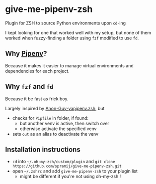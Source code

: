# give-me-pipenv-zsh
Plugin for ZSH to source Python environments upon `cd`-ing

I kept looking for one that worked well with my setup, but none of them worked when fuzzy-finding a folder using `fzf` modified to use `fd`.

## Why [Pipenv](https://github.com/pypa/pipenv)? 
Because it makes it easier to manage virtual environments and dependencies for each project.

## Why `fzf` and `fd`
Because it be fast as frick boy.

Largely inspired by [Anon-Guy-yapipenv.zsh](https://github.com/AnonGuy/yapipenv.zsh), but 
- checks for `Pipfile` in folder, if found:
    - but another venv is active, then switch over
    - otherwise activate the specified venv
- sets `out` as an alias to deactivate the venv

## Installation instructions
- `cd` into `~/.oh-my-zsh/custom/plugin` and `git clone https://github.com/spramij/give-me-pipenv-zsh.git`
- open `~/.zshrc` and add `give-me-pipenv-zsh` to your plugin list
    - might be different if you're not using oh-my-zsh !
